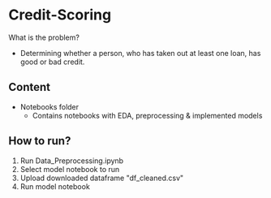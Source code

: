 # Credit-Scoring
What is the problem?
* Determining whether a person, who has taken out at least one loan, has good or bad credit.

## Content
* Notebooks folder
  * Contains notebooks with EDA, preprocessing & implemented models  

## How to run?
1. Run Data_Preprocessing.ipynb
2. Select model notebook to run
3. Upload downloaded dataframe "df_cleaned.csv"
4. Run model notebook
